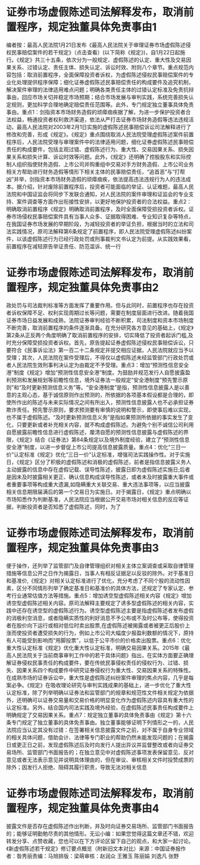 # 证券市场虚假陈述司法解释发布，取消前置程序，规定独董具体免责事由1

编者按：最高人民法院1月21日发布《最高人民法院关于审理证券市场虚假陈述侵权民事赔偿案件的若干规定》（点击查看）(以下简称《规定》)，自1月22日起施行。《规定》共三十五条，依次分为一般规定、虚假陈述的认定、重大性及交易因果关系、过错认定、责任主体、损失认定、诉讼时效、附则八个章节。重点规范内容包括：取消前置程序，全面保障投资者诉权，为虚假陈述侵权民事赔偿案件的专业化处理提供程序保障；细化证券虚假陈述民事赔偿责任的构成要件及追究机制，解决案件审理的法律适用难点问题；明确各类责任主体的过错认定标准及免责抗辩事由，回应市场关切并稳定市场预期；结合市场发展与审判实践，系统完善损失认定规则，更加科学合理地确定赔偿责任范围等。此外，专门规定独立董事具体免责事由。重点1：剑指资本市场财务造假的顽瘴痼疾据了解，为进一步保护投资者合法权益，畅通投资者权利救济渠道，依法从严打击证券市场财务造假等违法违规活动，最高人民法院对2003年2月1日实施的虚假陈述民事赔偿诉讼司法解释进行了修改和完善，形成《规定》。《规定》重点围绕取消人民法院受理虚假陈述案件前置程序后，人民法院受理与审理案件中的法律适用问题，细化证券虚假陈述民事赔偿责任的构成要件，包括主观过错、虚假陈述行为、重大性、交易因果关系、损失因果关系和损失计算、诉讼时效等问题。此外，《规定》还明确了控股股东和实际控制人组织指使财务造假、上市公司并购重组中交易对手方财务造假、上市公司业务相关方帮助进行财务造假等情形下相关主体的民事赔偿责任，“追首恶”与“打帮凶”并举，剑指资本市场财务造假的顽瘴痼疾，依法提高违法违规行为人的违法成本。据介绍，针对废除前置程序后，投资者可能面临的举证、认证难题，最高人民法院和中国证监会将同步下发联合通知，对人民法院的案件审理和证监会的专业支持、案件调查等方面作出衔接性安排，以更好地保护投资者的合法权益。重点2：明确取消前置程序《规定》明确取消前置程序，及时全面保障受损投资者诉权。证券市场侵权民事赔偿案件具有当事人众多、证据取得困难、专业知识复杂等特点，在我国证券市场发展的早期阶段，为减轻投资者的举证负担，根据当时的立法和司法实践情况，原司法解释第6条规定了前置程序，即人民法院受理虚假陈述纠纷案件，以该虚假陈述行为已经行政处罚或刑事裁判文书认定为前提。从实践效果看，前置程序在减轻原告举证责任、防范滥诉、统一行

# 证券市场虚假陈述司法解释发布，取消前置程序，规定独董具体免责事由2

政处罚与司法裁判标准等方面发挥了重要作用。但与此同时，前置程序也存在投资者诉权保障不足、权利实现周期过长等问题，需要在制度层面进行改进。随着我国证券市场日益发展和成熟，法院证券审判经验不断积累，司法制度和资本市场制度不断完善，取消前置程序的条件逐渐具备。在充分研究各方意见的基础上，《规定》第2条从正反两个角度明确了取消前置程序的安排，切实降低了投资者起诉门槛,及时充分保障受损投资者诉权。首先，原告提起证券虚假陈述侵权民事赔偿诉讼，只要符合《民事诉讼法》第一百二十二条规定并提交相应证据，人民法院就应当予以受理；其次，人民法院在案件受理后，不得仅以虚假陈述未经监管部门行政处罚或者人民法院生效刑事判决认定为由裁定不予受理。重点3：增加“预测性信息安全港”制度《规定》增加“预测性信息安全港”制度。为鼓励并规范发行人自愿披露盈利预测和发展规划等前瞻性信息，境外证券法一般规定“安全港制度”预先警示原则”和“及时更新预测信息义务”等。“安全港制度”是指，预测性信息披露人是以善意的主观心态，基于诚信原则作出预测的，所依据的各项基本假设都是合理的，即使所作出的陈述与未来实际情况之间有所出入，预测性信息披露人也不必承担证券欺诈责任。预先警示原则，要求预测要有审慎的说明和警示，即使事后难以实现，也不属于虚假陈述。“及时更新预测信息义务”是指如果预测所依据的事实发生了变化，只要更新或者补充相关内容，就不构成虚假陈述。为避免个别不诚信公司利用自愿披露前瞻性信息进行虚假陈述，厘清自愿的预测性信息披露与虚假陈述的界限，《规定》结合《证券法》第84条规定以及境外制度经验，建立了“预测性信息安全港”制度，以进一步督促上市公司提高信息披露质量。重点4：优化“三日一价”认定标准《规定》优化“三日一价”认定标准，增强司法实践操作性。对于实施日，《规定》区分了积极的虚假陈述和消极的虚假陈述，前者是指信息披露义务人主动披露的信息中存在虚假记载、误导性陈述，披露日即为虚假陈述实施日;后者是因未及时披露相关更正、确认信息构成误导性陈述，或者未及时披露重大事件或者重要事项等构成重大遗漏,如隐瞒重大关联交易、重大违法事项等，以应当披露相关信息期限届满后的第一个交易日为实施日。对于揭露日，《规定》重点明确以市场知悉作为判断基准，人民法院应当根据公开交易市场对相关信息的反应等证据，判断投资者是否知悉了虚假陈述，同时，为了

# 证券市场虚假陈述司法解释发布，取消前置程序，规定独董具体免责事由3

便于操作，还列举了监管部门及自律管理组织对相关主体立案调查或采取自律管理措施等信息公开之日作为揭露日，当事人有相反证据足以反驳的除外。对于基准日和基准价,《规定》对相关认定标准进行了优化，充分考虑了不同个股的流动性因素，区分不同情形列举了确定基准日和基准价的具体方法，还规定了专家认定、参考行业通常估值方法等措施。重点5：增加诱空型虚假陈述相关内容《规定》增加诱空型虚假陈述相关内容。原司法解释主要规定了诱多型虚假陈述的相关内容，实践中还存在诱空型的虚假陈述行为。诱空型虚假陈述主要是指虚假陈述者发布虚假的消极利空消息，或者隐瞒实质性的利好消息不予公布或不及时公布等，使得投资者在股价向下运行或相对低位时卖出股票,在虚假陈述被揭露或者被更正后股价上涨而使投资者遭受损失的行为，例如上市公司大幅度少报盈利数额的情况下，原持有人可能受到影响而“用脚投票”，以低于公平市价的价格卖出股票。重点6：优化重大性认定标准《规定》优化重大性认定标准，明确交易因果关系。2015年《最高人民法院关于当前商事审判工作中的若干具体问题》指出，在实体方面要正确理解证券侵权民事责任的构成要件，要在传统民事侵权责任的侵权行为、过错、损失、因果关系四个构成要件中研究证券侵权行为重大性、交易因果关系的特殊性。在成熟市场的证券诉讼中，重大性是虚假陈述纠纷案件审理的焦点内容，几乎是每案必争。《规定》在吸收理论研究与审判实践成果的基础上，进一步优化了重大性认定标准，除了列举明确以证券法和监管部门的规章和规范性文件相关规定为依据外，还明确可以证券交易量和交易价格的明显变化作为虚假陈述内容具有重大性的认定标准。另外，结合国内司法实践及境外经验，在虚假陈述民事责任构成要件上明确规定了交易因果关系。重点7：规定独立董事的具体免责事由《规定》第十六条专门规定了独立董事的具体免责事由。独立董事能够证明下列情形之一的，人民法院应当认定其没有过错：在签署相关信息披露文件之前，对不属于自身专业领域的相关具体问题，借助会计、法律等专门职业的帮助仍然未能发现问题的；在揭露日或更正日之前，发现虚假陈述后及时向发行人提出异议并监督整改或者向证券交易场所、监管部门书面报告的；在独立意见中对虚假陈述事项发表保留意见、反对意见或者无法表示意见并说明具体理由的，但在审议、审核相关文件时投赞成票的除外；因发行人拒绝、阻碍其履行职责，导致无法对相关信息

# 证券市场虚假陈述司法解释发布，取消前置程序，规定独董具体免责事由4

披露文件是否存在虚假陈述作出判断，并及时向证券交易场所、监管部门书面报告的；能够证明勤勉尽责的其他情形。无讼小编：如果您觉得这篇文章还不错，欢迎转发分享、点赞收藏，您也可以在下方评论区留下自己的观点，和大家一起讨论。《新虚假陈述若干规定》修订要点概览（附新旧文本对比）来源：中国证券报作者：昝秀丽责编：马旭排版：梁萌审核：赵润众 王雅玉 陈丽娟 刘逸凡 张野

